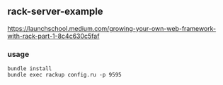 ## rack-server-example

https://launchschool.medium.com/growing-your-own-web-framework-with-rack-part-1-8c4c630c5faf

### usage

```
bundle install
bundle exec rackup config.ru -p 9595
```
